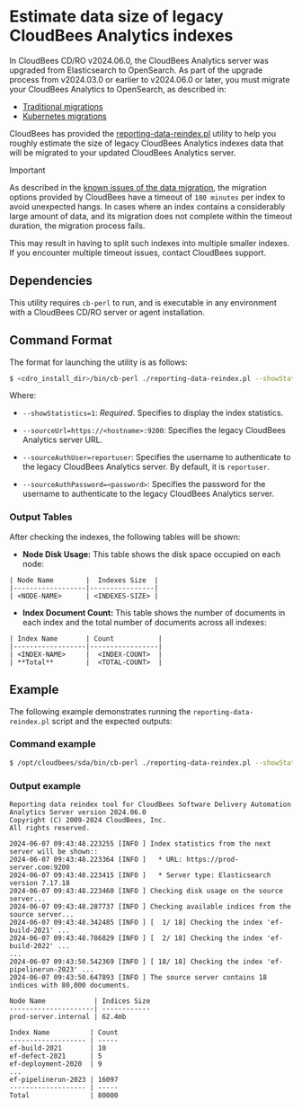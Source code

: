 # Estimate data size of legacy CloudBees Analytics indexes

In CloudBees CD/RO v2024.06.0, the CloudBees Analytics server was upgraded from Elasticsearch to OpenSearch. As part of the upgrade process from v2024.03.0 or earlier to v2024.06.0 or later, you must migrate your CloudBees Analytics to OpenSearch, as described in:

* [Traditional migrations](https://docs.cloudbees.com/docs/cloudbees-cd/latest/troubleshooting/trad-upgrade-to-os)
* [Kubernetes migrations](https://docs.cloudbees.com/docs/cloudbees-cd/latest/troubleshooting/k8s-upgrade-to-os)

CloudBees has provided the [reporting-data-reindex.pl](reporting-data-reindex.pl) utility to help you roughly estimate the size of legacy CloudBees Analytics indexes data that will be migrated to your updated CloudBees Analytics server.

> [!IMPORTANT]
> As described in the [known issues of the data migration](https://docs.cloudbees.com/docs/cloudbees-cd/latest/troubleshooting/data-migration-es-to-os#data-migration-known-issues), the migration options provided by CloudBees have a timeout of `180 minutes` per index to avoid unexpected hangs.
> In cases where an index contains a considerably large amount of data, and its migration does not complete within the timeout duration, the migration process fails.
>
> This may result in having to split such indexes into multiple smaller indexes. If you encounter multiple timeout issues, contact CloudBees support.

## Dependencies
This utility requires `cb-perl` to run, and is executable in any environment with a CloudBees CD/RO server or agent installation.

## Command Format

The format for launching the utility is as follows:

```sh
$ <cdro_install_dir>/bin/cb-perl ./reporting-data-reindex.pl --showStatistics=1 --sourceUrl=https://<hostname>:9200 --sourceAuthUser=reportuser --sourceAuthPassword=<password>
```

Where:

* `--showStatistics=1`: *_Required_*. Specifies to display the index statistics.

* `--sourceUrl=https://<hostname>:9200`: Specifies the legacy CloudBees Analytics server URL.

* `--sourceAuthUser=reportuser`: Specifies the username to authenticate to the legacy CloudBees Analytics server. By default, it is `reportuser`.

* `--sourceAuthPassword=<password>`: Specifies the password for the username to authenticate to the legacy CloudBees Analytics server.

### Output Tables

After checking the indexes, the following tables will be shown:

- **Node Disk Usage:** This table shows the disk space occupied on each node:
```
| Node Name        |  Indexes Size  |
|------------------|----------------|
| <NODE-NAME>      | <INDEXES-SIZE> |
```

- **Index Document Count:** This table shows the number of documents in each index and the total number of documents across all indexes:
```
| Index Name       | Count           |
|------------------|-----------------|
| <INDEX-NAME>     |  <INDEX-COUNT>  |
| **Total**        |  <TOTAL-COUNT>  |
```

## Example

The following example demonstrates running the `reporting-data-reindex.pl` script and the expected outputs:

### Command example

```sh
$ /opt/cloudbees/sda/bin/cb-perl ./reporting-data-reindex.pl --showStatistics=1 --sourceUrl=https://prod-server.com:9200 --sourceAuthUser=reportuser --sourceAuthPassword=changeme
```

### Output example
```
Reporting data reindex tool for CloudBees Software Delivery Automation Analytics Server version 2024.06.0
Copyright (C) 2009-2024 CloudBees, Inc.
All rights reserved.

2024-06-07 09:43:48.223255 [INFO ] Index statistics from the next server will be shown::
2024-06-07 09:43:48.223364 [INFO ]   * URL: https://prod-server.com:9200
2024-06-07 09:43:48.223415 [INFO ]   * Server type: Elasticsearch version 7.17.18
2024-06-07 09:43:48.223460 [INFO ] Checking disk usage on the source server...
2024-06-07 09:43:48.287737 [INFO ] Checking available indices from the source server...
2024-06-07 09:43:48.342485 [INFO ] [  1/ 18] Checking the index 'ef-build-2021' ...
2024-06-07 09:43:48.786829 [INFO ] [  2/ 18] Checking the index 'ef-build-2022' ...
...
2024-06-07 09:43:50.542369 [INFO ] [ 18/ 18] Checking the index 'ef-pipelinerun-2023' ...
2024-06-07 09:43:50.647893 [INFO ] The source server contains 18 indices with 80,000 documents.

Node Name            | Indices Size
---------------------| ------------
prod-server.internal | 62.4mb

Index Name          | Count
------------------- | -----
ef-build-2021       | 10
ef-defect-2021      | 5
ef-deployment-2020  | 9
...
ef-pipelinerun-2023 | 16097
------------------- | -----
Total               | 80000

```
